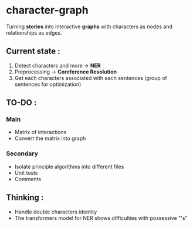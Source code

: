 # character-graph

Turning **stories** into interactive **graphs** with characters as nodes and relationships as edges.

## Current state :
1. Detect characters and more -> **NER**
2. Preprocessing -> **Coreference Resolution**
3. Get each characters associated with each sentences (group of sentences for optimization)

## TO-DO :
### Main
- Matrix of interactions
- Convert the matrix into graph

### Secondary
- Isolate principle algorithms into different files
- Unit tests
- Comments

## Thinking :
- Handle double characters identity
- The transformers model for NER shows difficulties with possessive "'s"